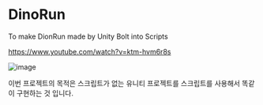 # DinoRun
 To make DionRun made by Unity Bolt into Scripts

https://www.youtube.com/watch?v=ktm-hvm6r8s

![image](https://user-images.githubusercontent.com/50513500/151666104-d59b56bd-6745-453d-a0e8-27e078e0b806.png)

이번 프로젝트의 목적은 스크립트가 없는 유니티 프로젝트를 스크립트를 사용해서 똑같이 구현하는 것 입니다.

